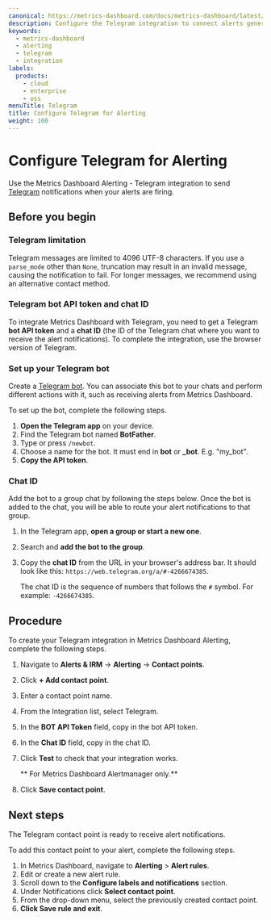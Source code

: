 ```yaml
---
canonical: https://metrics-dashboard.com/docs/metrics-dashboard/latest/alerting/configure-notifications/manage-contact-points/integrations/configure-telegram/
description: Configure the Telegram integration to connect alerts generated by Metrics Dashboard Alerting
keywords:
  - metrics-dashboard
  - alerting
  - telegram
  - integration
labels:
  products:
    - cloud
    - enterprise
    - oss
menuTitle: Telegram
title: Configure Telegram for Alerting
weight: 160
---
```


# Configure Telegram for Alerting

Use the Metrics Dashboard Alerting - Telegram integration to send [Telegram](https://telegram.org/) notifications when your alerts are firing.

## Before you begin

### Telegram limitation

Telegram messages are limited to 4096 UTF-8 characters. If you use a `parse_mode` other than `None`, truncation may result in an invalid message, causing the notification to fail.
For longer messages, we recommend using an alternative contact method.

### Telegram bot API token and chat ID

To integrate Metrics Dashboard with Telegram, you need to get a Telegram **bot API token** and a **chat ID** (the ID of the Telegram chat where you want to receive the alert notifications). To complete the integration, use the browser version of Telegram.

### Set up your Telegram bot

Create a [Telegram bot](https://core.telegram.org/bots/api). You can associate this bot to your chats and perform different actions with it, such as receiving alerts from Metrics Dashboard.

To set up the bot, complete the following steps.

1. **Open the Telegram app** on your device.
1. Find the Telegram bot named **BotFather**.
1. Type or press `/newbot`.
1. Choose a name for the bot. It must end in **bot** or **\_bot**. E.g. "my_bot".
1. **Copy the API token**.

### Chat ID

Add the bot to a group chat by following the steps below. Once the bot is added to the chat, you will be able to route your alert notifications to that group.

1. In the Telegram app, **open a group or start a new one**.
1. Search and **add the bot to the group**.
1. Copy the **chat ID** from the URL in your browser's address bar. It should look like this: `https://web.telegram.org/a/#-4266674385`.

   The chat ID is the sequence of numbers that follows the `#` symbol. For example: `-4266674385`.

## Procedure

To create your Telegram integration in Metrics Dashboard Alerting, complete the following steps.

1. Navigate to **Alerts & IRM** -> **Alerting** -> **Contact points**.
1. Click **+ Add contact point**.
1. Enter a contact point name.
1. From the Integration list, select Telegram.
1. In the **BOT API Token** field, copy in the bot API token.
1. In the **Chat ID** field, copy in the chat ID.
1. Click **Test** to check that your integration works.

   ** For Metrics Dashboard Alertmanager only.**

1. Click **Save contact point**.

## Next steps

The Telegram contact point is ready to receive alert notifications.

To add this contact point to your alert, complete the following steps.

1. In Metrics Dashboard, navigate to **Alerting** > **Alert rules**.
1. Edit or create a new alert rule.
1. Scroll down to the **Configure labels and notifications** section.
1. Under Notifications click **Select contact point**.
1. From the drop-down menu, select the previously created contact point.
1. **Click Save rule and exit**.
